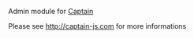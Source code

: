 Admin module for [Captain](https://npmjs.org/package/captain)

Please see http://captain-js.com for more informations
